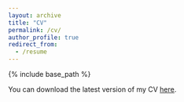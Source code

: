 ```yaml
---
layout: archive
title: "CV"
permalink: /cv/
author_profile: true
redirect_from:
  - /resume
---
```


{% include base_path %}

You can download the latest version of my CV [here](https://pmasae.github.io/papers/PFMS_CV_202408.pdf).
